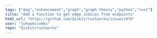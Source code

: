 ```yaml
---
tags: ["dag","enhancement","graph","graph-theory","python","rust"]
title: "Add a function to get edge indices from endpoints"
html_url: "https://github.com/Qiskit/rustworkx/issues/978"
user: "lukepmccombs"
repo: "Qiskit/rustworkx"
---
```


